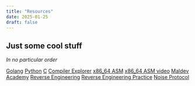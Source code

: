 ```yaml
---
title: "Resources"
date: 2025-01-25
draft: false
---
```


## Just some cool stuff
*In no particular order*


<a href="https://go.dev/" target="_blank">Golang</a>
<a href="https://www.python.org/" target="_blank">Python</a>
<a href="https://www.w3schools.com/c/c_intro.php" target="_blank">C</a>
<a href="https://godbolt.org/" target="_blank">Compiler Explorer</a>
<a href="https://github.com/luamfb/intro_x86-64" target="_blank">x86_64 ASM</a>
<a href="https://www.youtube.com/watch?v=lUbPUWtmVUU" target="_blank">x86_64 ASM video</a>
<a href="https://maldevacademy.com/" target="_blank">Maldev Academy</a>
<a href="https://0xinfection.github.io/reversing/" target="_blank">Reverse Engineering</a>
<a href="https://crackmes.one/" target="_blank">Reverse Engineering Practice</a>
<a href="https://noiseprotocol.org/noise.html" target="_blank">Noise Protocol</a>

